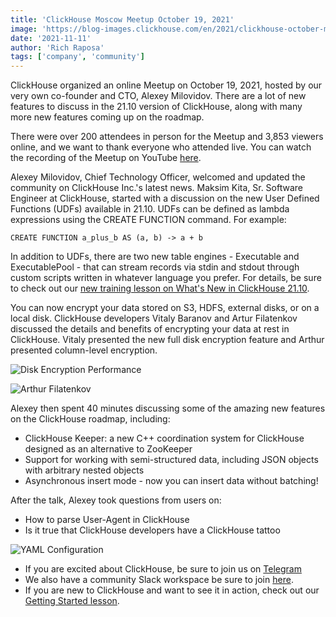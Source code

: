 ```yaml
---
title: 'ClickHouse Moscow Meetup October 19, 2021'
image: 'https://blog-images.clickhouse.com/en/2021/clickhouse-october-moscow-meetup/featured.jpg'
date: '2021-11-11'
author: 'Rich Raposa'
tags: ['company', 'community']
---
```


ClickHouse organized an online Meetup on October 19, 2021, hosted by our very own co-founder and CTO, Alexey Milovidov. There are a lot of new features to discuss in the 21.10 version of ClickHouse, along with many more new features coming up on the roadmap.

There were over 200 attendees in person for the Meetup and 3,853 viewers online, and we want to thank everyone who attended live. You can watch the recording of the Meetup on YouTube [here](https://www.youtube.com/watch?v=W6h3_xykd2Y).

Alexey Milovidov, Chief Technology Officer, welcomed and updated the community on ClickHouse Inc.'s latest news. Maksim Kita, Sr. Software Engineer at ClickHouse, started with a discussion on the new User Defined Functions (UDFs) available in 21.10. UDFs can be defined as lambda expressions using the CREATE FUNCTION command. For example:

```
CREATE FUNCTION a_plus_b AS (a, b) -> a + b
```

In addition to UDFs, there are two new table engines - Executable and ExecutablePool - that can stream records via stdin and stdout through custom scripts written in whatever language you prefer. For details, be sure to check out our [new training lesson on What's New in ClickHouse 21.10](https://clickhouse.com/learn/lessons/whatsnew-clickhouse-21.10/).

You can now encrypt your data stored on S3, HDFS, external disks, or on a local disk. ClickHouse developers Vitaly Baranov and Artur Filatenkov discussed the details and benefits of encrypting your data at rest in ClickHouse. Vitaly presented the new full disk encryption feature and Arthur presented column-level encryption.

![Disk Encryption Performance](https://blog-images.clickhouse.com/en/2021/clickhouse-october-moscow-meetup/disk-encryption-performance.jpg)

![Arthur Filatenkov](https://blog-images.clickhouse.com/en/2021/clickhouse-october-moscow-meetup/arthur-filatenkov.jpg)

Alexey then spent 40 minutes discussing some of the amazing new features on the ClickHouse roadmap, including:

* ClickHouse Keeper: a new C++ coordination system for ClickHouse designed as an alternative to ZooKeeper
* Support for working with semi-structured data, including JSON objects with arbitrary nested objects
* Asynchronous insert mode - now you can insert data without batching!

After the talk, Alexey took questions from users on:

* How to parse User-Agent in ClickHouse 
* Is it true that ClickHouse developers have a ClickHouse tattoo

![YAML Configuration](https://blog-images.clickhouse.com/en/2021/clickhouse-october-moscow-meetup/yaml-configuration.jpg)

* If you are excited about ClickHouse, be sure to join us on [Telegram](https://t.me/clickhouse_en)
* We also have a community Slack workspace be sure to join [here](https://clickhousedb.slack.com/).
* If you are new to ClickHouse and want to see it in action, check out our [Getting Started lesson](https://clickhouse.com/learn/lessons/gettingstarted/).
